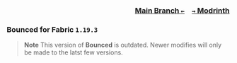 ### <p align=right>[Main Branch `←`](https://github.com/KessokuTeaTime/Bounced)&emsp;[`→` Modrinth](https://modrinth.com/mod/bounced)</p>

### Bounced for Fabric `1.19.3`

> **Note**
> This version of **Bounced** is outdated. Newer modifies will only be made to the latst few versions.
